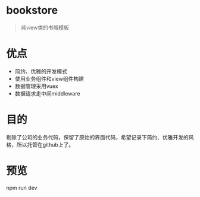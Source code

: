 # bookstore

> 纯view类的书城模板

# 优点

* 简约、优雅的开发模式
* 使用业务组件和view组件构建
* 数据管理采用vuex
* 数据请求走中间middleware

# 目的
剔除了公司的业务代码，保留了原始的界面代码，希望记录下简约、优雅开发的风格，所以托管在github上了。

# 预览
npm run dev



